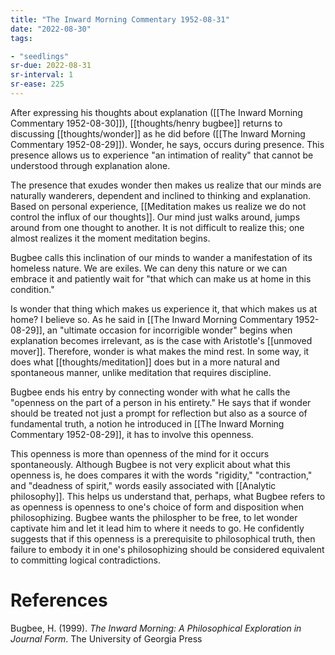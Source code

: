 ```yaml
---
title: "The Inward Morning Commentary 1952-08-31"
date: "2022-08-30"
tags:

- "seedlings"
sr-due: 2022-08-31
sr-interval: 1
sr-ease: 225
---
```


After expressing his thoughts about explanation ([[The Inward Morning Commentary 1952-08-30]]), [[thoughts/henry bugbee]] returns to discussing [[thoughts/wonder]] as he did before ([[The Inward Morning Commentary 1952-08-29]]). Wonder, he says, occurs during presence. This presence allows us to experience "an intimation of reality" that cannot be understood through explanation alone.

The presence that exudes wonder then makes us realize that our minds are naturally wanderers, dependent and inclined to thinking and explanation. Based on personal experience, [[Meditation makes us realize we do not control the influx of our thoughts]]. Our mind just walks around, jumps around from one thought to another. It is not difficult to realize this; one almost realizes it the moment meditation begins.

Bugbee calls this inclination of our minds to wander a manifestation of its homeless nature. We are exiles. We can deny this nature or we can embrace it and patiently wait for "that which can make us at home in this condition."

Is wonder that thing which makes us experience it, that which makes us at home? I believe so. As he said in [[The Inward Morning Commentary 1952-08-29]], an "ultimate occasion for incorrigible wonder" begins when explanation becomes irrelevant, as is the case with Aristotle's [[unmoved mover]]. Therefore, wonder is what makes the mind rest. In some way, it does what [[thoughts/meditation]] does but in a more natural and spontaneous manner, unlike meditation that requires discipline.

Bugbee ends his entry by connecting wonder with what he calls the "openness on the part of a person in his entirety." He says that if wonder should be treated not just a prompt for reflection but also as a source of fundamental truth, a notion he introduced in [[The Inward Morning Commentary 1952-08-29]], it has to involve this openness.

This openness is more than openness of the mind for it occurs spontaneously. Although Bugbee is not very explicit about what this openness is, he does compares it with the words "rigidity," "contraction," and "deadness of spirit," words easily associated with [[Analytic philosophy]]. This helps us understand that, perhaps, what Bugbee refers to as openness is openness to one's choice of form and disposition when philosophizing. Bugbee wants the philospher to be free, to let wonder captivate him and let it lead him to where it needs to go. He confidently suggests that if this openness is a prerequisite to philosophical truth, then failure to embody it in one's philosophizing should be considered equivalent to committing logical contradictions.

# References

Bugbee, H. (1999). _The Inward Morning: A Philosophical Exploration in Journal Form_. The University of Georgia Press